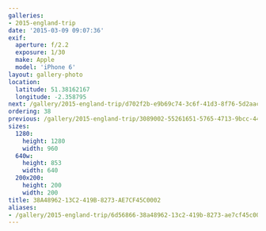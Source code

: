 ```yaml
---
galleries:
- 2015-england-trip
date: '2015-03-09 09:07:36'
exif:
  aperture: f/2.2
  exposure: 1/30
  make: Apple
  model: 'iPhone 6'
layout: gallery-photo
location:
  latitude: 51.38162167
  longitude: -2.358795
next: /gallery/2015-england-trip/d702f2b-e9b69c74-3c6f-41d3-8f76-5d2aac504cae
ordering: 38
previous: /gallery/2015-england-trip/3089002-55261651-5765-4713-9bcc-445ea2bd0333
sizes:
  1280:
    height: 1280
    width: 960
  640w:
    height: 853
    width: 640
  200x200:
    height: 200
    width: 200
title: 38A48962-13C2-419B-8273-AE7CF45C0002
aliases:
- /gallery/2015-england-trip/6d56866-38a48962-13c2-419b-8273-ae7cf45c0002.html
---
```

